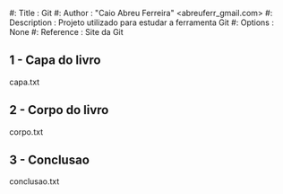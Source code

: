 #: Title : Git
#: Author : "Caio Abreu Ferreira" <abreuferr_gmail.com>
#: Description : Projeto utilizado para estudar a ferramenta Git
#: Options : None
#: Reference : Site da Git

## 1 - Capa do livro 
capa.txt

## 2 - Corpo do livro
corpo.txt

## 3 - Conclusao 
conclusao.txt
